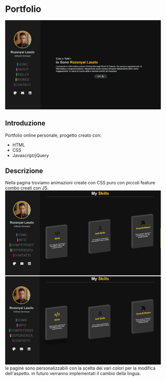 # Portfolio

![alt text](https://github.com/LaszloRo/Portfolio/blob/main/Screenshot/Home.PNG)
## Introduzione
Portfolio online personale, progetto creato con:
- HTML
- CSS
- Javascript/jQuery
## Descrizione
Nella pagina troviamo animazioni create con CSS puro con piccoli feature combo creati con JS.
![alt text](https://github.com/LaszloRo/Portfolio/blob/main/Screenshot/Skills1.PNG)
![alt text](https://github.com/LaszloRo/Portfolio/blob/main/Screenshot/Skills2.PNG)
le pagine sono personalizzabili con la scelta dei vari colori per la modifica dell'aspetto.
in futuro verranno implementati il cambio della lingua.
